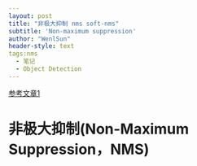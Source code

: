 ```yaml
---
layout: post
title: "非极大抑制 nms soft-nms"
subtitle: 'Non-maximum suppression'
author: "WenlSun"
header-style: text
tags:nms
  - 笔记
  - Object Detection
---
```


[参考文章1](https://www.cnblogs.com/makefile/p/nms.html)

# 非极大抑制(Non-Maximum Suppression，NMS)













